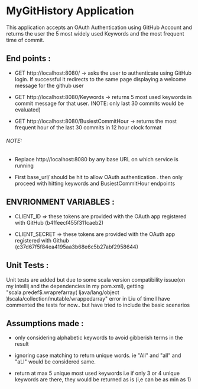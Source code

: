 # MyGitHistory Application
This application accepts an OAuth Authentication using GitHub Account and returns the user the 5 most widely used
Keywords and the most frequent time of commit.

## End points : 
- GET http://localhost:8080/  -> asks the user to authenticate using GitHub login. If successful it redirects to the same page
                                displaying a welcome message for the github user
                               
- GET http://localhost:8080/Keywords -> returns 5 most used keywords in commit message for that user.
                                      (NOTE: only last 30 commits would be evaluated)
                                      
- GET http://localhost:8080/BusiestCommitHour -> returns the most frequent hour of the last 30 commits in 12 hour clock format

###### NOTE: 
- Replace http://localhost:8080 by any base URL on which service is running

- First base_url/ should be hit to allow OAuth authentication . then only proceed with hitting keywords and BusiestCommitHour endpoints

## ENVRIONMENT VARIABLES : 

- CLIENT_ID  => these tokens are provided with the OAuth app registered with GitHub (b4ffeecf455f311caeb2)

- CLIENT_SECRET  => these tokens are provided with the OAuth app registered with Github (c37d67f5f84ea4195aa3b68e6c5b27abf2958644)

## Unit Tests : 

Unit tests are added but due to some scala version compatibility issue(on my intellij and the dependencies in my pom.xml),
getting "scala.predef$.wraprefarray( ljava/lang/object )lscala/collection/mutable/wrappedarray" error
in Liu of time I have commented the tests for now.. but have tried to include the basic scenarios

## Assumptions made : 

- only considering alphabetic keywords to avoid gibberish terms in the result

- ignoring case matching to return unique words. ie "All" and "all" and "aLl" would be considered same.

- return at max 5 unique most used keywords i.e if only 3 or 4 unique keywords are there, they would be returned as is (i,e can be as min as 1)

